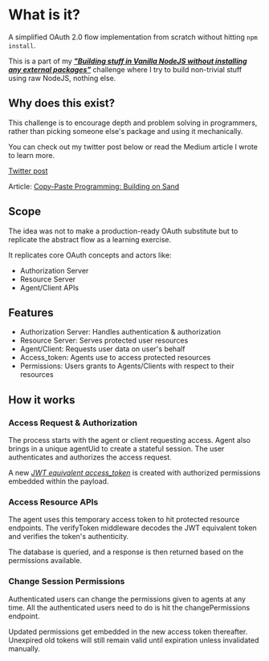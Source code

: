 # What is it?

A simplified OAuth 2.0 flow implementation from scratch without hitting `npm install`.

This is a part of my [_**"Building stuff in Vanilla NodeJS without installing any external packages"**_](https://x.com/sahil_singh37/status/1759523537402868217?s=20) challenge where I try to build non-trivial stuff using raw NodeJS, nothing else.

## Why does this exist?

This challenge is to encourage depth and problem solving in programmers, rather than picking someone else's package and using it mechanically.

You can check out my twitter post below or read the Medium article I wrote to learn more.

[Twitter post](https://x.com/sahil_singh37/status/1759523537402868217?s=20)

Article: [Copy-Paste Programming: Building on Sand](https://medium.com/@sahil.work10/copy-paste-programming-building-on-sand-5722f4b71bc6)

## Scope

The idea was not to make a production-ready OAuth substitute but to replicate the abstract flow as a learning exercise.

It replicates core OAuth concepts and actors like:

- Authorization Server
- Resource Server
- Agent/Client APIs

## Features

- Authorization Server: Handles authentication & authorization
- Resource Server: Serves protected user resources
- Agent/Client: Requests user data on user's behalf
- Access_token: Agents use to access protected resources
- Permissions: Users grants to Agents/Clients with respect to their resources

## How it works

### Access Request & Authorization

The process starts with the agent or client requesting access. Agent also brings in a unique agentUid to create a stateful session.
The user authenticates and authorizes the access request.

A new [_JWT equivalent access_token_](https://github.com/sahilsGit/myOwnJWT) is created with authorized permissions embedded within the payload.

### Access Resource APIs

The agent uses this temporary access token to hit protected resource endpoints.
The verifyToken middleware decodes the JWT equivalent token and verifies the token's authenticity.

The database is queried, and a response is then returned based on the permissions available.

### Change Session Permissions

Authenticated users can change the permissions given to agents at any time. All the authenticated users need to do is hit the changePermissions endpoint.

Updated permissions get embedded in the new access token thereafter.
Unexpired old tokens will still remain valid until expiration unless invalidated manually.
